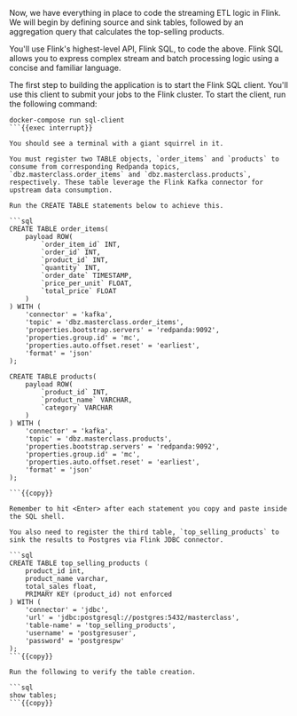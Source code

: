 
Now, we have everything in place to code the streaming ETL logic in Flink. We will begin by defining source and sink tables, followed by an aggregation query that calculates the top-selling products. 

You'll use Flink's highest-level API, Flink SQL, to code the above. Flink SQL allows you to express complex stream and batch processing logic using a concise and familiar language.

The first step to building the application is to start the Flink SQL client. You'll use this client to submit your jobs to the Flink cluster.
To start the client, run the following command:

```
docker-compose run sql-client
```{{exec interrupt}}

You should see a terminal with a giant squirrel in it.

You must register two TABLE objects, `order_items` and `products` to consume from corresponding Redpanda topics, `dbz.masterclass.order_items` and `dbz.masterclass.products`, respectively. These table leverage the Flink Kafka connector for upstream data consumption. 

Run the CREATE TABLE statements below to achieve this.

```sql
CREATE TABLE order_items(
    payload ROW(
        `order_item_id` INT,
        `order_id` INT,
        `product_id` INT,
        `quantity` INT,
        `order_date` TIMESTAMP,
        `price_per_unit` FLOAT,
        `total_price` FLOAT
    )
) WITH (
    'connector' = 'kafka',
    'topic' = 'dbz.masterclass.order_items',
    'properties.bootstrap.servers' = 'redpanda:9092',
    'properties.group.id' = 'mc',
    'properties.auto.offset.reset' = 'earliest',
    'format' = 'json'
);

CREATE TABLE products(
    payload ROW(
        `product_id` INT,
        `product_name` VARCHAR,
        `category` VARCHAR
    )
) WITH (
    'connector' = 'kafka',
    'topic' = 'dbz.masterclass.products',
    'properties.bootstrap.servers' = 'redpanda:9092',
    'properties.group.id' = 'mc',
    'properties.auto.offset.reset' = 'earliest',
    'format' = 'json'
);

```{{copy}}

Remember to hit <Enter> after each statement you copy and paste inside the SQL shell.

You also need to register the third table, `top_selling_products` to sink the results to Postgres via Flink JDBC connector.

```sql
CREATE TABLE top_selling_products (
    product_id int,
    product_name varchar,
    total_sales float,
    PRIMARY KEY (product_id) not enforced
) WITH (
    'connector' = 'jdbc',
    'url' = 'jdbc:postgresql://postgres:5432/masterclass',
    'table-name' = 'top_selling_products',
    'username' = 'postgresuser',
    'password' = 'postgrespw'
);
```{{copy}}

Run the following to verify the table creation.

```sql
show tables;
```{{copy}}